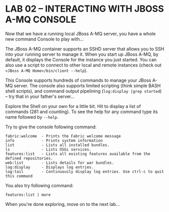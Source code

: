 # LAB 02 – INTERACTING WITH JBOSS A-MQ CONSOLE
Now that we have a running local JBoss A-MQ server, you have a whole new command Console to play with...

The JBoss A-MQ container supports an SSHD server that allows you to SSH into your running server to manage it. When you start up JBoss A-MQ, by default, it displays the Console for the instance you just started. You can also use a script to connect to other local and remote instances (check out `<JBoss A-MQ Home>/bin/client --help`). 

This Console supports hundreds of commands to manage your JBoss A- MQ server. The console also supports limited scripting (think simple BASH shell scripts), and command output pipelining (`log:display |grep started`) – try that in your father's server...

Explore the Shell on your own for a little bit. Hit <tab> to display a list of commands (281 and counting). To see the help for any command type its name followed by `--help`.

Try to give the console following command:

```
fabric:welcome  - Prints the Fabric welcome message
info            - Prints system information
list            - Lists all installed bundles.
ls              - Lists OSGi services.
features:list   - Lists all existing features available from the defined repositories.
web:list        - Lists details for war bundles.
log:display     - Displays log entries.
log:tail        - Continuously display log entries. Use ctrl-c to quit this command
```

You also try following command:

```
features:list | more
```


When you're done exploring, move on to the next lab...
